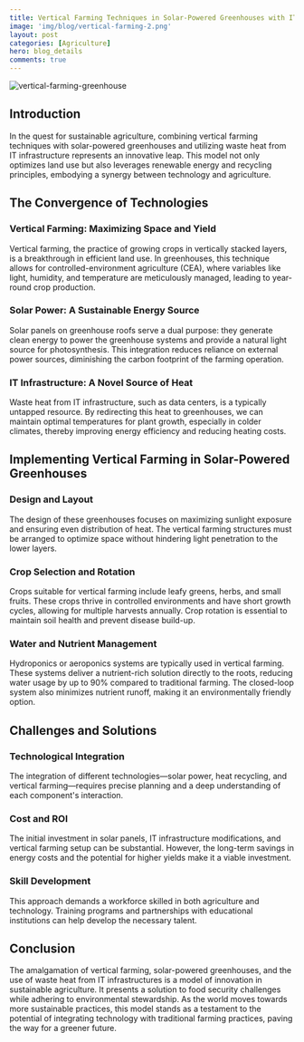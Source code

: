 ```yaml
---
title: Vertical Farming Techniques in Solar-Powered Greenhouses with IT-Infrastructure Heat
image: 'img/blog/vertical-farming-2.png'
layout: post
categories: [Agriculture]
hero: blog_details
comments: true
---
```


![vertical-farming-greenhouse](https://github.com/AxalNetwork/website/assets/55703540/cee3e9c7-c449-45ad-aebd-28698f6f521b)

## Introduction

In the quest for sustainable agriculture, combining vertical farming techniques with solar-powered greenhouses and utilizing waste heat from IT infrastructure represents an innovative leap. This model not only optimizes land use but also leverages renewable energy and recycling principles, embodying a synergy between technology and agriculture.

## The Convergence of Technologies

### Vertical Farming: Maximizing Space and Yield

Vertical farming, the practice of growing crops in vertically stacked layers, is a breakthrough in efficient land use. In greenhouses, this technique allows for controlled-environment agriculture (CEA), where variables like light, humidity, and temperature are meticulously managed, leading to year-round crop production.

### Solar Power: A Sustainable Energy Source

Solar panels on greenhouse roofs serve a dual purpose: they generate clean energy to power the greenhouse systems and provide a natural light source for photosynthesis. This integration reduces reliance on external power sources, diminishing the carbon footprint of the farming operation.

### IT Infrastructure: A Novel Source of Heat

Waste heat from IT infrastructure, such as data centers, is a typically untapped resource. By redirecting this heat to greenhouses, we can maintain optimal temperatures for plant growth, especially in colder climates, thereby improving energy efficiency and reducing heating costs.

## Implementing Vertical Farming in Solar-Powered Greenhouses

### Design and Layout

The design of these greenhouses focuses on maximizing sunlight exposure and ensuring even distribution of heat. The vertical farming structures must be arranged to optimize space without hindering light penetration to the lower layers.

### Crop Selection and Rotation

Crops suitable for vertical farming include leafy greens, herbs, and small fruits. These crops thrive in controlled environments and have short growth cycles, allowing for multiple harvests annually. Crop rotation is essential to maintain soil health and prevent disease build-up.

### Water and Nutrient Management

Hydroponics or aeroponics systems are typically used in vertical farming. These systems deliver a nutrient-rich solution directly to the roots, reducing water usage by up to 90% compared to traditional farming. The closed-loop system also minimizes nutrient runoff, making it an environmentally friendly option.

## Challenges and Solutions

### Technological Integration

The integration of different technologies—solar power, heat recycling, and vertical farming—requires precise planning and a deep understanding of each component's interaction.

### Cost and ROI

The initial investment in solar panels, IT infrastructure modifications, and vertical farming setup can be substantial. However, the long-term savings in energy costs and the potential for higher yields make it a viable investment.

### Skill Development

This approach demands a workforce skilled in both agriculture and technology. Training programs and partnerships with educational institutions can help develop the necessary talent.

## Conclusion

The amalgamation of vertical farming, solar-powered greenhouses, and the use of waste heat from IT infrastructures is a model of innovation in sustainable agriculture. It presents a solution to food security challenges while adhering to environmental stewardship. As the world moves towards more sustainable practices, this model stands as a testament to the potential of integrating technology with traditional farming practices, paving the way for a greener future.
